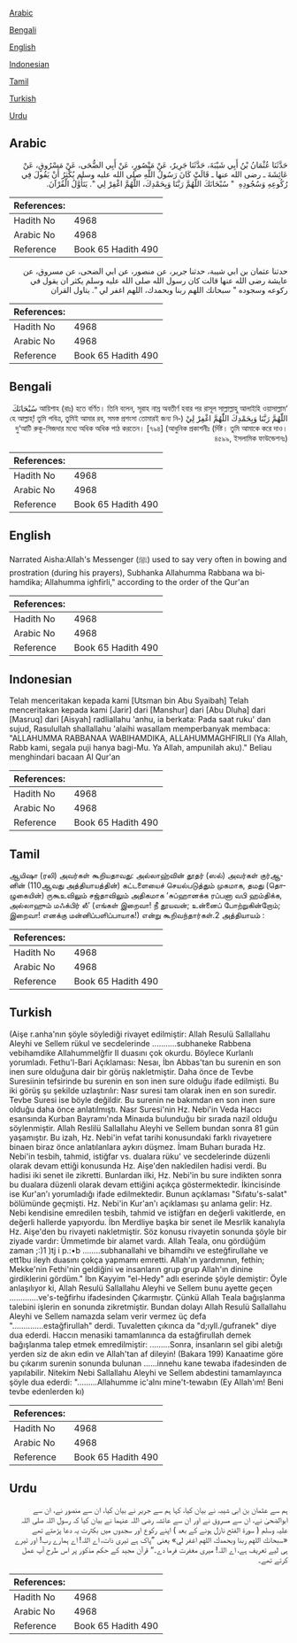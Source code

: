 [Arabic](#arabic)

[Bengali](#bengali)

[English](#english)

[Indonesian](#indonesian)

[Tamil](#tamil)

[Turkish](#turkish)

[Urdu](#urdu)

## Arabic


<div dir="rtl" lang="ar" style={{fontSize:'larger',backgroundColor:'#f8f9fa',padding:20}}>
حَدَّثَنَا عُثْمَانُ بْنُ أَبِي شَيْبَةَ، حَدَّثَنَا جَرِيرٌ، عَنْ مَنْصُورٍ، عَنْ أَبِي الضُّحَى، عَنْ مَسْرُوقٍ، عَنْ عَائِشَةَ ـ رضى الله عنها ـ قَالَتْ كَانَ رَسُولُ اللَّهِ صلى الله عليه وسلم يُكْثِرُ أَنْ يَقُولَ فِي رُكُوعِهِ وَسُجُودِهِ ‏ "‏ سُبْحَانَكَ اللَّهُمَّ رَبَّنَا وَبِحَمْدِكَ، اللَّهُمَّ اغْفِرْ لِي ‏"‏‏.‏ يَتَأَوَّلُ الْقُرْآنَ‏.‏
</div>
<div style={{backgroundColor:'#f8f9fa',padding:20, marginBottom: 10}}><table> <thead> <tr> <th>References:</th> <th></th> </tr> </thead> <tbody><tr><td>Hadith No</td><td>4968</td></tr><tr><td>Arabic No</td><td>4968</td></tr><tr><td>Reference</td><td>Book 65 Hadith 490</td></tr></tbody></table></div>


<div dir="rtl" lang="ar" style={{fontSize:'larger',backgroundColor:'#f8f9fa',padding:20}}>
حدثنا عثمان بن ابي شيبة، حدثنا جرير، عن منصور، عن ابي الضحى، عن مسروق، عن عايشة رضى الله عنها قالت كان رسول الله صلى الله عليه وسلم يكثر ان يقول في ركوعه وسجوده " سبحانك اللهم ربنا وبحمدك، اللهم اغفر لي ". يتاول القران
</div>
<div style={{backgroundColor:'#f8f9fa',padding:20, marginBottom: 10}}><table> <thead> <tr> <th>References:</th> <th></th> </tr> </thead> <tbody><tr><td>Hadith No</td><td>4968</td></tr><tr><td>Arabic No</td><td>4968</td></tr><tr><td>Reference</td><td>Book 65 Hadith 490</td></tr></tbody></table></div>

## Bengali


<div dir="rtl" lang="bn" style={{fontSize:'larger',backgroundColor:'#f8f9fa',padding:20}}>
‘আয়িশাহ (রাঃ) হতে বর্ণিত। তিনি বলেন, সূরাহ নাস্র অবতীর্ণ হবার পর রাসূল সাল্লাল্লাহু আলাইহি ওয়াসাল্লাম سُبْحَانَكَ اللّٰهُمَّ رَبَّنَا وَبِحَمْدِكَ اللّٰهُمَّ اغْفِرْ لِيْ (হে আল্লাহ্! তুমি পবিত্র, তুমিই আমার রব, সমস্ত প্রশংসা তোমারই জন্য নির্দিষ্ট। তুমি আমাকে করে দাও।) দু‘আটি রুকূ-সিজদার মধ্যে অধিক অধিক পাঠ করতেন। [৭৯৪] (আধুনিক প্রকাশনীঃ ৪৫৯৯, ইসলামিক ফাউন্ডেশনঃ)
</div>
<div style={{backgroundColor:'#f8f9fa',padding:20, marginBottom: 10}}><table> <thead> <tr> <th>References:</th> <th></th> </tr> </thead> <tbody><tr><td>Hadith No</td><td>4968</td></tr><tr><td>Arabic No</td><td>4968</td></tr><tr><td>Reference</td><td>Book 65 Hadith 490</td></tr></tbody></table></div>

## English


<div dir="ltr" lang="en" style={{fontSize:'larger',backgroundColor:'#f8f9fa',padding:20}}>
Narrated Aisha:Allah's Messenger (ﷺ) used to say very often in bowing and prostration (during his prayers), Subhanka Allahumma Rabbana wa bihamdika; Allahumma ighfirli," according to the order of the Qur'an
</div>
<div style={{backgroundColor:'#f8f9fa',padding:20, marginBottom: 10}}><table> <thead> <tr> <th>References:</th> <th></th> </tr> </thead> <tbody><tr><td>Hadith No</td><td>4968</td></tr><tr><td>Arabic No</td><td>4968</td></tr><tr><td>Reference</td><td>Book 65 Hadith 490</td></tr></tbody></table></div>

## Indonesian


<div dir="ltr" lang="id" style={{fontSize:'larger',backgroundColor:'#f8f9fa',padding:20}}>
Telah menceritakan kepada kami [Utsman bin Abu Syaibah] Telah menceritakan kepada kami [Jarir] dari [Manshur] dari [Abu Dluha] dari [Masruq] dari [Aisyah] radliallahu 'anhu, ia berkata: Pada saat ruku' dan sujud, Rasulullah shallallahu 'alaihi wasallam memperbanyak membaca: "ALLAHUMMA RABBANAA WABIHAMDIKA, ALLAHUMMAGHFIRLII (Ya Allah, Rabb kami, segala puji hanya bagi-Mu. Ya Allah, ampunilah aku)." Beliau menghindari bacaan Al Qur'an
</div>
<div style={{backgroundColor:'#f8f9fa',padding:20, marginBottom: 10}}><table> <thead> <tr> <th>References:</th> <th></th> </tr> </thead> <tbody><tr><td>Hadith No</td><td>4968</td></tr><tr><td>Arabic No</td><td>4968</td></tr><tr><td>Reference</td><td>Book 65 Hadith 490</td></tr></tbody></table></div>

## Tamil


<div dir="ltr" lang="ta" style={{fontSize:'larger',backgroundColor:'#f8f9fa',padding:20}}>
ஆயிஷா (ரலி) அவர்கள் கூறியதாவது: அல்லாஹ்வின் தூதர் (ஸல்) அவர்கள் குர்ஆனின் (110ஆவது அத்தியாயத்தின்) கட்டளையைச் செயல்படுத்தும் முகமாக, தமது (தொழுகையின்) ருகூஉவிலும் சஜ்தாவிலும் அதிகமாக ‘சுப்ஹானக்க ரப்பனா வபி ஹம்திக்க, அல்லாஹும் மஃக்பிர் லீ’ (எங்கள் இறைவா! நீ தூயவன்; உன்னைப் போற்றுகின்றோம்; இறைவா! எனக்கு மன்னிப்பளிப்பாயாக!) என்று கூறிவந்தார்கள்.2 அத்தியாயம் :
</div>
<div style={{backgroundColor:'#f8f9fa',padding:20, marginBottom: 10}}><table> <thead> <tr> <th>References:</th> <th></th> </tr> </thead> <tbody><tr><td>Hadith No</td><td>4968</td></tr><tr><td>Arabic No</td><td>4968</td></tr><tr><td>Reference</td><td>Book 65 Hadith 490</td></tr></tbody></table></div>

## Turkish


<div dir="ltr" lang="tr" style={{fontSize:'larger',backgroundColor:'#f8f9fa',padding:20}}>
(Aişe r.anha'nın şöyle söylediği rivayet edilmiştir: Allah Resulü Sallallahu Aleyhi ve Sellem rükul ve secdelerinde ...........subhaneke Rabbena vebihamdike Allahummelğfir II duasını çok okurdu. Böylece Kurlanlı yorumladı. Fethu'l-Bari Açıklaması: Nesaı, İbn Abbas'tan bu surenin en son inen sure olduğuna dair bir görüş nakletmiştir. Daha önce de Tevbe Suresiinin tefsirinde bu surenin en son inen sure olduğu ifade edilmişti. Bu iki görüş şu şekilde uzlaştırılır: Nasr suresi tam olarak inen en son suredir. Tevbe Suresi ise böyle değildir. Bu surenin ne bakımdan en son inen sure olduğu daha önce anlatılmıştı. Nasr Suresi'nin Hz. Nebi'in Veda Haccı esansında Kurban Bayramı'nda Minaıda bulunduğu bir sırada nazil olduğu söylenmiştir. Allah Reslilü Sallallahu Aleyhi ve Sellem bundan sonra 81 gün yaşamıştır. Bu izah, Hz. Nebi'in vefat tarihi konusundaki farklı rivayetıere binaen biraz önce anlatılanlara aykırı düşmez. İmam Buharı burada Hz. Nebi'in tesbih, tahmid, istiğfar vs. dualara rüku' ve secdelerinde düzenli olarak devam ettiği konusunda Hz. Aişe'den nakledilen hadisi verdi. Bu hadisi iki senet ile zikretti. Bunlardan ilki, Hz. Nebi'in bu sure indikten sonra bu dualara düzenli olarak devam ettiğini açıkça göstermektedir. İkincisinde ise Kur'an'ı yorumladığı ifade edilmektedir. Bunun açıklaması "Sıfatu's-salat" bölümünde geçmişti. Hz. Nebi'in Kur'an'ı açıklaması şu anlama gelir: Hz. Nebi kendisine emredilen tesbih, tahmid ve istiğfarı en değerli vakitlerde, en değerli hallerde yapıyordu. İbn Merdliye başka bir senet ile Mesrlik kanalıyla Hz. Aişe'den bu rivayeti nakletmiştir. Söz konusu rivayetin sonunda şöyle bir ziyade vardır: Ümmetimde bir alamet vardı. Allah Teala, onu gördüğüm zaman ;:)1 )tj i p.:•b ........subhanallahi ve bihamdihı ve esteğfirullahe ve ett1bu ileyh duasını çokça yapmamı emretti. Allah'ın yardımının, fethin; Mekke'nin Fethi'nin geldiğini ve insanların grup grup Allah'ın dinine girdiklerini gördüm." İbn Kayyim "el-Hedy" adlı eserinde şöyle demiştir: Öyle anlaşılıyor ki, Allah Resulü Sallallahu Aleyhi ve Sellem bunu ayette geçen .............ve's-teğfirhu ifadesinden Çıkarmıştır. Çünkü Allah Teala bağışlanma talebini işlerin en sonunda zikretmiştir. Bundan dolayı Allah Resulü Sallallahu Aleyhi ve Sellem namazda selam verir vermez üç defa "..............estağfirullah" derdi. Tuvaletten çıkınca da "d;ıyll./gufranek" diye dua ederdi. Haccın menasiki tamamlanınca da estağfirullah demek bağışlanma talep etmek emredilmiştir: .........Sonra, insanların sel gibi aletığı yerden siz de akın edin ve Allah'tan af dileyin! (Bakara 199) Kanaatime göre bu çıkarım surenin sonunda bulunan ......innehu kane tewaba ifadesinden de yapılabilir. Nitekim Nebi Sallallahu Aleyhi ve Sellem abdestini tamamlayınca şöyle dua ederdi: ".........Allahumme ic'alnı mine't-tewabın (Ey Allah'ım! Beni tevbe edenlerden kı)
</div>
<div style={{backgroundColor:'#f8f9fa',padding:20, marginBottom: 10}}><table> <thead> <tr> <th>References:</th> <th></th> </tr> </thead> <tbody><tr><td>Hadith No</td><td>4968</td></tr><tr><td>Arabic No</td><td>4968</td></tr><tr><td>Reference</td><td>Book 65 Hadith 490</td></tr></tbody></table></div>

## Urdu


<div dir="rtl" lang="ur" style={{fontSize:'larger',backgroundColor:'#f8f9fa',padding:20}}>
ہم سے عثمان بن ابی شیبہ نے بیان کیا، کہا ہم سے جریر نے بیان کیا، ان سے منصور نے، ان سے ابوالضحیٰ نے، ان سے مسروق نے اور ان سے عائشہ رضی اللہ عنہما نے بیان کیا کہ رسول اللہ صلی اللہ علیہ وسلم ( سورۃ الفتح نازل ہونے کے بعد ) اپنے رکوع اور سجدوں میں بکثرت یہ دعا پڑھتے تھے «سبحانك اللهم ربنا وبحمدك،‏‏‏‏ اللهم اغفر لي» یعنی ”پاک ہے تیری ذات، اے اللہ! اے ہمارے رب! اور تیرے ہی لیے تعریف ہے، اے اللہ! میری مغفرت فرما دے۔“ قرآن مجید کے حکم مذکور پر اس طرح آپ عمل کرتے تھے۔
</div>
<div style={{backgroundColor:'#f8f9fa',padding:20, marginBottom: 10}}><table> <thead> <tr> <th>References:</th> <th></th> </tr> </thead> <tbody><tr><td>Hadith No</td><td>4968</td></tr><tr><td>Arabic No</td><td>4968</td></tr><tr><td>Reference</td><td>Book 65 Hadith 490</td></tr></tbody></table></div>